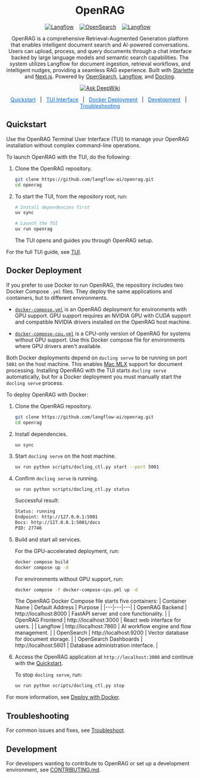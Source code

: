 <div align="center">

# OpenRAG

<div align="center">
  <a href="https://github.com/langflow-ai/langflow"><img src="https://img.shields.io/badge/Langflow-1C1C1E?style=flat&logo=langflow" alt="Langflow"></a>
  &nbsp;&nbsp;
  <a href="https://github.com/opensearch-project/OpenSearch"><img src="https://img.shields.io/badge/OpenSearch-005EB8?style=flat&logo=opensearch&logoColor=white" alt="OpenSearch"></a>
  &nbsp;&nbsp;
  <a href="https://github.com/docling-project/docling"><img src="https://img.shields.io/badge/Docling-000000?style=flat" alt="Langflow"></a>
  &nbsp;&nbsp;
</div>

OpenRAG is a comprehensive Retrieval-Augmented Generation platform that enables intelligent document search and AI-powered conversations. Users can upload, process, and query documents through a chat interface backed by large language models and semantic search capabilities. The system utilizes Langflow for document ingestion, retrieval workflows, and intelligent nudges, providing a seamless RAG experience. Built with [Starlette](https://github.com/Kludex/starlette) and [Next.js](https://github.com/vercel/next.js). Powered by [OpenSearch](https://github.com/opensearch-project/OpenSearch), [Langflow](https://github.com/langflow-ai/langflow), and [Docling](https://github.com/docling-project/docling).

<a href="https://deepwiki.com/phact/openrag"><img src="https://deepwiki.com/badge.svg" alt="Ask DeepWiki"></a>

</div>
<div align="center">
  <a href="#quickstart" style="color: #0366d6;">Quickstart</a> &nbsp;&nbsp;|&nbsp;&nbsp;
  <a href="#tui-interface" style="color: #0366d6;">TUI Interface</a> &nbsp;&nbsp;|&nbsp;&nbsp;
  <a href="#docker-deployment" style="color: #0366d6;">Docker Deployment</a> &nbsp;&nbsp;|&nbsp;&nbsp;
  <a href="#development" style="color: #0366d6;">Development</a> &nbsp;&nbsp;|&nbsp;&nbsp;
  <a href="#troubleshooting" style="color: #0366d6;">Troubleshooting</a>
</div>

## Quickstart

Use the OpenRAG Terminal User Interface (TUI) to manage your OpenRAG installation without complex command-line operations.

To launch OpenRAG with the TUI, do the following:

1. Clone the OpenRAG repository.
    ```bash
    git clone https://github.com/langflow-ai/openrag.git
    cd openrag
    ```

2. To start the TUI, from the repository root, run:
    ```bash
    # Install dependencies first
    uv sync
    
    # Launch the TUI
    uv run openrag
    ```

    The TUI opens and guides you through OpenRAG setup.

For the full TUI guide, see [TUI](https://docs.openr.ag/get-started/tui).

## Docker Deployment

If you prefer to use Docker to run OpenRAG, the repository includes two Docker Compose `.yml` files.
They deploy the same applications and containers, but to different environments.

- [`docker-compose.yml`](https://github.com/langflow-ai/openrag/blob/main/docker-compose.yml) is an OpenRAG deployment for environments with GPU support. GPU support requires an NVIDIA GPU with CUDA support and compatible NVIDIA drivers installed on the OpenRAG host machine. 

- [`docker-compose-cpu.yml`](https://github.com/langflow-ai/openrag/blob/main/docker-compose-cpu.yml) is a CPU-only version of OpenRAG for systems without GPU support. Use this Docker compose file for environments where GPU drivers aren't available.

Both Docker deployments depend on `docling serve` to be running on port `5001` on the host machine. This enables [Mac MLX](https://opensource.apple.com/projects/mlx/) support for document processing. Installing OpenRAG with the TUI starts `docling serve` automatically, but for a Docker deployment you must manually start the `docling serve` process.

To deploy OpenRAG with Docker:

1. Clone the OpenRAG repository.
    ```bash
    git clone https://github.com/langflow-ai/openrag.git
    cd openrag
    ```

2. Install dependencies.
    ```bash
    uv sync
    ```

3. Start `docling serve` on the host machine.
    ```bash
    uv run python scripts/docling_ctl.py start --port 5001
    ```
    
4. Confirm `docling serve` is running.
    ```
    uv run python scripts/docling_ctl.py status
    ```

    Successful result:
    ```bash
    Status: running
    Endpoint: http://127.0.0.1:5001
    Docs: http://127.0.0.1:5001/docs
    PID: 27746
    ```

5. Build and start all services.

    For the GPU-accelerated deployment, run:
    ```bash
    docker compose build
    docker compose up -d
    ```

    For environments without GPU support, run: 
    ```bash
    docker compose -f docker-compose-cpu.yml up -d
    ```

   The OpenRAG Docker Compose file starts five containers:
   | Container Name | Default Address | Purpose |
   |---|---|---|
   | OpenRAG Backend | http://localhost:8000 | FastAPI server and core functionality. |
   | OpenRAG Frontend | http://localhost:3000 | React web interface for users. |
   | Langflow | http://localhost:7860 | AI workflow engine and flow management. |
   | OpenSearch | http://localhost:9200 | Vector database for document storage. |
   | OpenSearch Dashboards | http://localhost:5601 | Database administration interface. |

6. Access the OpenRAG application at `http://localhost:3000` and continue with the [Quickstart](https://docs.openr.ag/quickstart).

    To stop `docling serve`, run:
    
    ```bash
    uv run python scripts/docling_ctl.py stop
    ```

For more information, see [Deploy with Docker](https://docs.openr.ag/get-started/docker).

## Troubleshooting

For common issues and fixes, see [Troubleshoot](https://docs.openr.ag/support/troubleshoot).

## Development

For developers wanting to contribute to OpenRAG or set up a development environment, see [CONTRIBUTING.md](CONTRIBUTING.md).